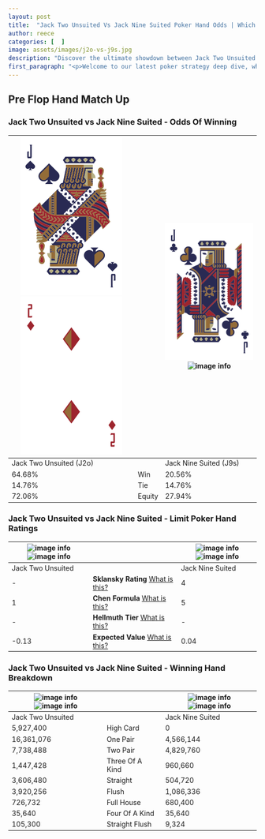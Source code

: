 ```yaml
---
layout: post
title:  "Jack Two Unsuited Vs Jack Nine Suited Poker Hand Odds | Which Is The Better Hand In Poker? A Complete Guide"
author: reece
categories: [  ]
image: assets/images/j2o-vs-j9s.jpg
description: "Discover the ultimate showdown between Jack Two Unsuited and Jack Nine Suited in poker! Uncover the odds, strategies, and scenarios where one hand triumphs over the other. Get ready to up your poker game with this thrilling analysis."
first_paragraph: "<p>Welcome to our latest poker strategy deep dive, where we're pitting two distinct hands against each other in a high-stakes showdown: Jack Two Unsuited vs Jack Nine Suited.</p><p>In the dynamic world of poker, every decision counts, and knowing which hand holds the upper hand is key to your success at the table.</p><p>In this article, we'll dissect these two hands, explore the scenarios where one dominates the other, and equip you with the knowledge to make strategic choices that can tip the odds in your favor.</p><p>Get ready to unravel the intriguing dynamics of these poker hands and elevate your game to new heights.</p>"
---
```




[comment]: # (sp0)

## Pre Flop Hand Match Up

<div class="table hand-ratings" markdown="1"> 



### Jack Two Unsuited vs Jack Nine Suited - Odds Of Winning


    
| ![image info](assets/images/hand1/j.png) ![image info](assets/images/hand1/2o.png) |  | ![image info](assets/images/hand2/j.png) ![image info](assets/images/hand2/9s.png) |
| -------- | -------- | -------- |
| Jack Two Unsuited (J2o) |  | Jack Nine Suited (J9s) |
| 64.68% | Win | 20.56% |
| 14.76% | Tie | 14.76% |
| 72.06% | Equity | 27.94% |




[comment]: # (sp1)



### Jack Two Unsuited vs Jack Nine Suited - Limit Poker Hand Ratings


    
| ![image info](https://www.riverpairs.com/assets/images/hand1/j.png) ![image info](https://www.riverpairs.com/assets/images/hand1/2o.png) |  | ![image info](https://www.riverpairs.com/assets/images/hand2/j.png) ![image info](https://www.riverpairs.com/assets/images/hand2/9s.png) |
| -------- | -------- | -------- |
| Jack Two Unsuited |  | Jack Nine Suited |
| - | **Sklansky Rating** [What is this?](/sklansky-rating-explained) | 4 |
| 1 | **Chen Formula** [What is this?](/chen-formula-explained) | 5 |
| - | **Hellmuth Tier** [What is this?](/Hellmuth-tier-explained) | - |
| -0.13 | **Expected Value** [What is this?](/expected-value-explained) | 0.04 |




[comment]: # (sp2)



### Jack Two Unsuited vs Jack Nine Suited - Winning Hand Breakdown


    
| ![image info](https://www.riverpairs.com/assets/images/hand1/j.png) ![image info](https://www.riverpairs.com/assets/images/hand1/2o.png) |  | ![image info](https://www.riverpairs.com/assets/images/hand2/j.png) ![image info](https://www.riverpairs.com/assets/images/hand2/9s.png) |
| -------- | -------- | -------- |
| Jack Two Unsuited |  | Jack Nine Suited |
| 5,927,400 | High Card | 0 |
| 16,361,076 | One Pair | 4,566,144 |
| 7,738,488 | Two Pair | 4,829,760 |
| 1,447,428 | Three Of A Kind | 960,660 |
| 3,606,480 | Straight | 504,720 |
| 3,920,256 | Flush | 1,086,336 |
| 726,732 | Full House | 680,400 |
| 35,640 | Four Of A Kind | 35,640 |
| 105,300 | Straight Flush | 9,324 |




[comment]: # (sp3)



</div>

[comment]: # (sp4)



[comment]: # (sp5)

